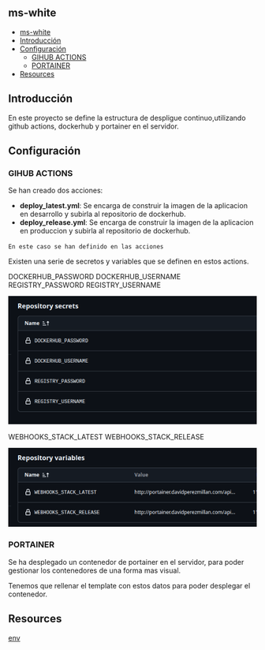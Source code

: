 ## ms-white


<!-- TOC -->
  * [ms-white](#ms-white)
  * [Introducción](#introducción)
  * [Configuración](#configuración)
    * [GIHUB ACTIONS](#gihub-actions)
    * [PORTAINER](#portainer)
  * [Resources](#resources)
<!-- TOC -->

## Introducción
En este proyecto se define la estructura de despligue continuo,utilizando github actions, dockerhub y portainer en el servidor.


## Configuración
### GIHUB ACTIONS
Se han creado dos acciones:
- **deploy_latest.yml**: Se encarga de construir la imagen de la aplicacion en desarrollo y subirla al repositorio de dockerhub.
- **deploy_release.yml**: Se encarga de construir la imagen de la aplicacion en produccion y subirla al repositorio de dockerhub.

 `En este caso se han definido en las acciones`

Existen una serie de secretos y variables que se definen en estos actions.

DOCKERHUB_PASSWORD
DOCKERHUB_USERNAME
REGISTRY_PASSWORD
REGISTRY_USERNAME

![secrets.png](img/secrets.png)

WEBHOOKS_STACK_LATEST
WEBHOOKS_STACK_RELEASE

![variables.png](img/variables.png)

### PORTAINER
Se ha desplegado un contenedor de portainer en el servidor, para poder gestionar los contenedores de una forma mas visual.

Tenemos que rellenar el template con estos datos para poder desplegar el contenedor.

## Resources
[env](env)





